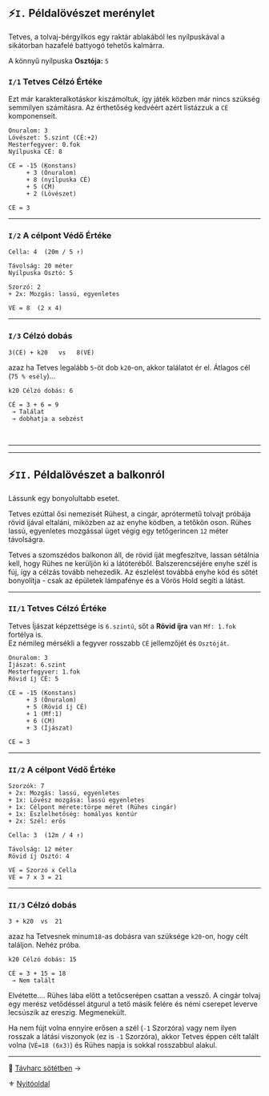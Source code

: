 ## ⚡`I.` Példalövészet merénylet

Tetves, a tolvaj-bérgyilkos egy raktár ablakából les nyílpuskával a sikátorban hazafelé battyogó tehetős kalmárra.

A könnyű nyílpuska **Osztója:** `5`

### `I/1` Tetves Célzó Értéke

Ezt már karakteralkotáskor kiszámoltuk, így játék közben már nincs szükség semmilyen számításra. Az érthetőség kedvéért azért listázzuk a `CÉ` komponenseit.

```
Önuralom: 3
Lövészet: 5.szint (CÉ:+2)
Mesterfegyver: 0.fok
Nyílpuska CÉ: 8
```

```
CÉ = -15 (Konstans)
     + 3 (Önuralom)
     + 8 (nyílpuska CÉ)
     + 5 (CM)
     + 2 (Lövészet)
```

```
CÉ = 3
```

---
### `I/2` A célpont Védő Értéke

```
Cella: 4  (20m / 5 ↑)

Távolság: 20 méter
Nyílpuska Osztó: 5
```

```
Szorzó: 2
+ 2x: Mozgás: lassú, egyenletes
```

```
VÉ = 8  (2 x 4)
```

---
### `I/3` Célzó dobás

```
3(CÉ) + k20   vs   8(VÉ)
```

azaz ha Tetves legalább `5`-öt dob `k20`-on, akkor találatot ér el. Átlagos cél (`75 % esély`)...

```
k20 Célzó dobás: 6

CÉ = 3 + 6 = 9
 → Találat
 → dobhatja a sebzést
```

<br />

---
---
## ⚡`II.` Példalövészet a balkonról

Lássunk egy bonyolultabb esetet.

Tetves ezúttal ősi nemezisét Rühest, a cingár, aprótermetű tolvajt próbája rövid íjával eltaláni, miközben az az enyhe ködben, a tetőkön oson. Rühes lassú, egyenletes mozgással üget végig egy tetőgerincen `12` méter távolságra.

Tetves a szomszédos balkonon áll, de rövid íját megfeszítve, lassan sétálnia kell, hogy Rühes ne kerüljön ki a látóteréből. Balszerencséjére enyhe szél is fúj, így a célzás tovább nehezedik. Az észlelést továbbá enyhe köd és sötét bonyolítja - csak az épületek lámpafénye és a Vörös Hold segíti a látást.

---
### `II/1` Tetves Célzó Értéke

Tetves Íjászat képzettsége is `6.szintű`, sőt a **Rövid íjra** van `Mf: 1.fok` fortélya is.\
Ez némileg mérsékli a fegyver rosszabb `CÉ` jellemzőjét és `Osztóját`.

```
Önuralom: 3
Íjászat: 6.szint
Mesterfegyver: 1.fok
Rövid íj CÉ: 5
```

```
CÉ = -15 (Konstans)
     + 3 (Önuralom)
     + 5 (Rövid íj CÉ)
     + 1 (Mf:1)
     + 6 (CM)
     + 3 (Íjászat)
```

```
CÉ = 3
```

---
### `II/2` A célpont Védő Értéke

```
Szorzók: 7
+ 2x: Mozgás: lassú, egyenletes
+ 1x: Lövész mozgása: lassú egyenletes
+ 1x: Célpont mérete:törpe méret (Rühes cingár)
+ 1x: Észlelhetőség: homályos kontúr
+ 2x: Szél: erős
```

```
Cella: 3  (12m / 4 ↑)

Távolság: 12 méter
Rövid íj Osztó: 4
```

```
VÉ = Szorzó x Cella
VÉ = 7 x 3 = 21
```

---
### `II/3` Célzó dobás

```
3 + k20  vs  21
```

azaz ha Tetvesnek minum`18`-as dobásra van szüksége `k20`-on, hogy célt találjon. Nehéz próba.

```
k20 Célzó dobás: 15

CÉ = 3 + 15 = 18
 → Nem talált
```

 Elvétette.... Rühes lába előtt a tetőcserépen csattan a vessző. A cingár tolvaj egy merész vetődéssel átgurul a tető másik felére és némi cserepet leverve lecsúszik az ereszig. Megmenekült.

Ha nem fújt volna ennyire erősen a szél (`-1` Szorzóra) vagy nem ilyen rosszak a látási viszonyok (ez is `-1` Szorzóra), akkor Tetves éppen célt talált volna (`VÉ=18 (6x3)`) és Rühes napja is sokkal rosszabbul alakul.

---

🔗 [Távharc sötétben](079_tavharc_sotetben.md) →

⚜️ [Nyitóoldal](start.md#7-t%C3%A1vols%C3%A1gi-harcrendszer-)
